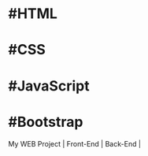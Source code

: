 #HTML
==========
#CSS 
==========
#JavaScript
==========
#Bootstrap
==========
My WEB Project | Front-End | Back-End |
